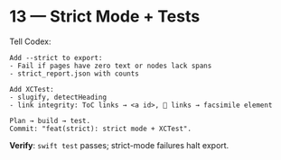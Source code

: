 # 13 — Strict Mode + Tests

Tell Codex:
```
Add --strict to export:
- Fail if pages have zero text or nodes lack spans
- strict_report.json with counts

Add XCTest:
- slugify, detectHeading
- link integrity: ToC links → <a id>, 📎 links → facsimile element

Plan → build → test.
Commit: "feat(strict): strict mode + XCTest".
```
**Verify**: `swift test` passes; strict-mode failures halt export.
